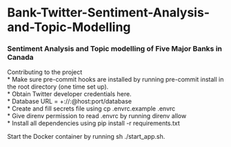# Bank-Twitter-Sentiment-Analysis-and-Topic-Modelling
### Sentiment Analysis and Topic modelling of Five Major Banks in Canada ###


Contributing to the project\
	* Make sure pre-commit hooks are installed by running pre-commit install in the root directory (one time set up).\
	* Obtain Twitter developer credentials here.\
	* Database URL = <dialect>+<driver>://<user>:<password>@host:port/database\
	* Create and fill secrets file using cp .envrc.example .envrc\
	* Give direnv permission to read .envrc by running direnv allow\
	* Install all dependencies using pip install -r requirements.txt
	
Start the Docker container by running sh ./start_app.sh.

